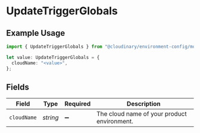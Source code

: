 # UpdateTriggerGlobals

## Example Usage

```typescript
import { UpdateTriggerGlobals } from "@cloudinary/environment-config/models/operations";

let value: UpdateTriggerGlobals = {
  cloudName: "<value>",
};
```

## Fields

| Field                                       | Type                                        | Required                                    | Description                                 |
| ------------------------------------------- | ------------------------------------------- | ------------------------------------------- | ------------------------------------------- |
| `cloudName`                                 | *string*                                    | :heavy_minus_sign:                          | The cloud name of your product environment. |